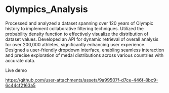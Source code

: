 # Olympics_Analysis
Processed and analyzed a dataset spanning over 120 years of Olympic history to implement collaborative filtering techniques. Utilized the probability density function to effectively visualize the distribution of dataset values. Developed an API for dynamic retrieval of overall analysis for over 200,000 athletes, significantly enhancing user experience. Designed a user-friendly dropdown interface, enabling seamless interaction and precise exploration of medal distributions across various countries with accurate data.

Live demo

https://github.com/user-attachments/assets/9a99507f-d7ce-446f-8bc9-6c44cf2163a5

